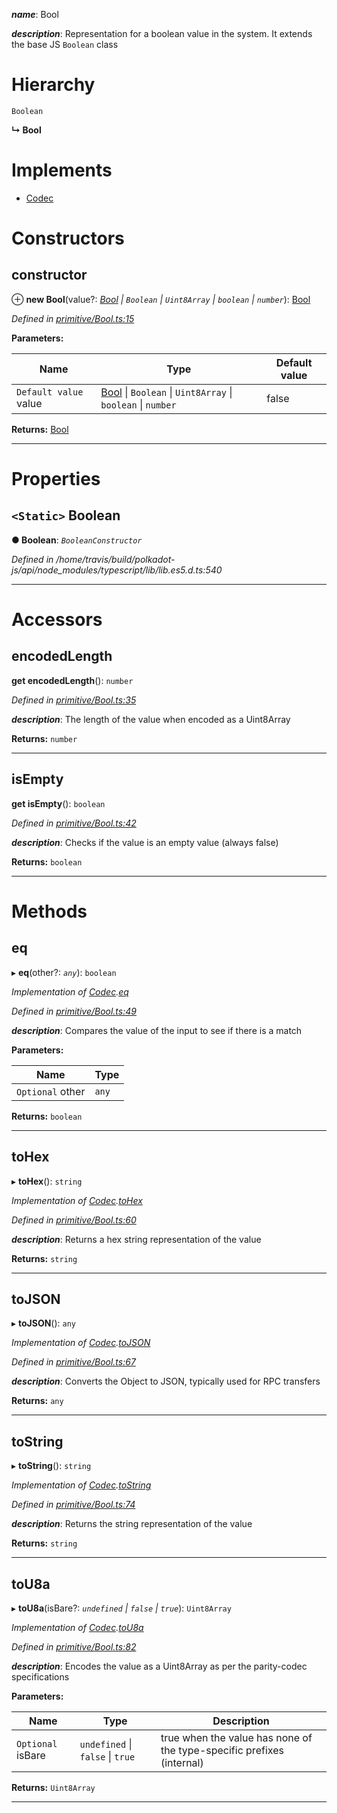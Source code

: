 

*__name__*: Bool

*__description__*: Representation for a boolean value in the system. It extends the base JS `Boolean` class

# Hierarchy

 `Boolean`

**↳ Bool**

# Implements

* [Codec](../interfaces/_types_.codec.md)

# Constructors

<a id="constructor"></a>

##  constructor

⊕ **new Bool**(value?: *[Bool](_primitive_bool_.bool.md) \| `Boolean` \| `Uint8Array` \| `boolean` \| `number`*): [Bool](_primitive_bool_.bool.md)

*Defined in [primitive/Bool.ts:15](https://github.com/polkadot-js/api/blob/8cded2e/packages/types/src/primitive/Bool.ts#L15)*

**Parameters:**

| Name | Type | Default value |
| ------ | ------ | ------ |
| `Default value` value | [Bool](_primitive_bool_.bool.md) \| `Boolean` \| `Uint8Array` \| `boolean` \| `number` | false |

**Returns:** [Bool](_primitive_bool_.bool.md)

___

# Properties

<a id="boolean"></a>

## `<Static>` Boolean

**● Boolean**: *`BooleanConstructor`*

*Defined in /home/travis/build/polkadot-js/api/node_modules/typescript/lib/lib.es5.d.ts:540*

___

# Accessors

<a id="encodedlength"></a>

##  encodedLength

**get encodedLength**(): `number`

*Defined in [primitive/Bool.ts:35](https://github.com/polkadot-js/api/blob/8cded2e/packages/types/src/primitive/Bool.ts#L35)*

*__description__*: The length of the value when encoded as a Uint8Array

**Returns:** `number`

___
<a id="isempty"></a>

##  isEmpty

**get isEmpty**(): `boolean`

*Defined in [primitive/Bool.ts:42](https://github.com/polkadot-js/api/blob/8cded2e/packages/types/src/primitive/Bool.ts#L42)*

*__description__*: Checks if the value is an empty value (always false)

**Returns:** `boolean`

___

# Methods

<a id="eq"></a>

##  eq

▸ **eq**(other?: *`any`*): `boolean`

*Implementation of [Codec](../interfaces/_types_.codec.md).[eq](../interfaces/_types_.codec.md#eq)*

*Defined in [primitive/Bool.ts:49](https://github.com/polkadot-js/api/blob/8cded2e/packages/types/src/primitive/Bool.ts#L49)*

*__description__*: Compares the value of the input to see if there is a match

**Parameters:**

| Name | Type |
| ------ | ------ |
| `Optional` other | `any` |

**Returns:** `boolean`

___
<a id="tohex"></a>

##  toHex

▸ **toHex**(): `string`

*Implementation of [Codec](../interfaces/_types_.codec.md).[toHex](../interfaces/_types_.codec.md#tohex)*

*Defined in [primitive/Bool.ts:60](https://github.com/polkadot-js/api/blob/8cded2e/packages/types/src/primitive/Bool.ts#L60)*

*__description__*: Returns a hex string representation of the value

**Returns:** `string`

___
<a id="tojson"></a>

##  toJSON

▸ **toJSON**(): `any`

*Implementation of [Codec](../interfaces/_types_.codec.md).[toJSON](../interfaces/_types_.codec.md#tojson)*

*Defined in [primitive/Bool.ts:67](https://github.com/polkadot-js/api/blob/8cded2e/packages/types/src/primitive/Bool.ts#L67)*

*__description__*: Converts the Object to JSON, typically used for RPC transfers

**Returns:** `any`

___
<a id="tostring"></a>

##  toString

▸ **toString**(): `string`

*Implementation of [Codec](../interfaces/_types_.codec.md).[toString](../interfaces/_types_.codec.md#tostring)*

*Defined in [primitive/Bool.ts:74](https://github.com/polkadot-js/api/blob/8cded2e/packages/types/src/primitive/Bool.ts#L74)*

*__description__*: Returns the string representation of the value

**Returns:** `string`

___
<a id="tou8a"></a>

##  toU8a

▸ **toU8a**(isBare?: *`undefined` \| `false` \| `true`*): `Uint8Array`

*Implementation of [Codec](../interfaces/_types_.codec.md).[toU8a](../interfaces/_types_.codec.md#tou8a)*

*Defined in [primitive/Bool.ts:82](https://github.com/polkadot-js/api/blob/8cded2e/packages/types/src/primitive/Bool.ts#L82)*

*__description__*: Encodes the value as a Uint8Array as per the parity-codec specifications

**Parameters:**

| Name | Type | Description |
| ------ | ------ | ------ |
| `Optional` isBare | `undefined` \| `false` \| `true` |  true when the value has none of the type-specific prefixes (internal) |

**Returns:** `Uint8Array`

___

